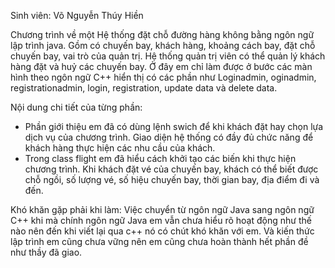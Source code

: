 Sinh viên: Võ Nguyễn Thúy Hiền 

Chương trình về một Hệ thống đặt chỗ đường hàng không bằng ngôn ngữ lập trình java. 
Gồm có chuyến bay, khách hàng, khoảng cách bay, đặt chỗ chuyến bay, vai trò của quản trị. Hệ thống quản trị viên có thể quản lý khách hàng đặt và huỷ các chuyến bay. Ở đây em chỉ làm được ở bước các màn hình theo ngôn ngữ C++ hiển thị có các phần như 
Loginadmin, oginadmin, registrationadmin, login, registration, update data và delete data.

Nội dung chi tiết của từng phần:
- Phần giới thiệu em đã có dùng lệnh swich để khi khách đặt hay chọn lựa dịch vụ của chương trình. Giao diện hệ thống có đầy đủ chức năng để khách hàng thực hiện các nhu cầu của khách. 
- Trong class flight em đã hiểu cách khởi tạo các biến khi thực hiện chương trình. Khi khách đặt vé của chuyến bay, khách có thể biết được chỗ ngồi, số lượng vé, số hiệu chuyến bay, thời gian bay, địa điểm đi và đến.

Khó khăn gặp phải khi làm:
Việc chuyển từ ngôn ngữ Java sang ngôn ngữ C++ khi mà chính ngôn ngữ Java em vẫn chưa hiểu rõ hoạt động như thế nào nên đến khi viết lại qua c++ nó có chút khó khăn với em. Và kiến thức lập trình em cũng chưa vững nên em cũng chưa hoàn thành hết phần đề như thầy đã giao. 
